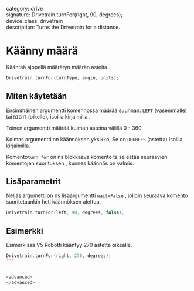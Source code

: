 category: drive  
signature: Drivetrain.turnFor(right, 90, degrees);  
device_class: drivetrain  
description: Turns the Drivetrain for a distance.  

# Käänny määrä

Kääntää ajopeliä määrätyn määrän asteita.


```cpp
Drivetrain.turnFor(turnType, angle, units);
```

## Miten käytetään

Ensimmäinen argumentti komennossa määrää suunnan: `LEFT` (vasemmalle) tai `RIGHT` (oikelle), isoilla kirjaimilla . 

Toinen argumentti määrää kulman asteina välillä  0 - 360. 

Kolmas argumentti on käännöksen yksikkö, Se on `DEGREES` (astetta) isoilla kirjaimilla. 

Komento`turn_for` on ns blokkaava komento ts se estää seuraavien komentojen suorituksen , kunnes käännös on valmis.

## Lisäparametrit

Neljäs argumetti on ns lisäargumentti `wait=False` , jolloin seuraava komento suoritetaankin heti käännöksen alettua.


```cpp
Drivetrain.turnFor(left, 90, degrees, false);
```


## Esimerkki

Esimerkissä V5 Robotti kääntyy 270 astetta oikealle.

````cpp
Drivetrain.turnFor(right, 270, degrees);
```


<advanced>
</advanced>
